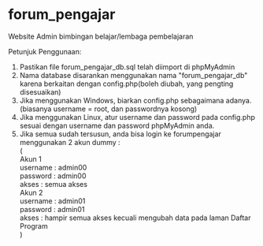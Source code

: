 # forum_pengajar
Website Admin bimbingan belajar/lembaga pembelajaran

Petunjuk Penggunaan:
1. Pastikan file forum_pengajar_db.sql telah diimport di phpMyAdmin
2. Nama database disarankan menggunakan nama "forum_pengajar_db" karena berkaitan dengan config.php(boleh diubah, yang pengting disesuaikan)
3. Jika menggunakan Windows, biarkan config.php sebagaimana adanya. (biasanya username = root, dan passwordnya kosong)
4. Jika menggunakan Linux, atur username dan password pada config.php sesuai dengan username dan password phpMyAdmin anda.
5. Jika semua sudah tersusun, anda bisa login ke forumpengajar menggunakan 2 akun dummy : <br>
   ( <br>
   Akun 1 <br>
     username : admin00 <br>
     password : admin00 <br>
     akses : semua akses <br>
   Akun 2 <br>
     username : admin01 <br>
     password : admin01 <br>
     akses : hampir semua akses kecuali mengubah data pada laman Daftar Program <br>
   )
